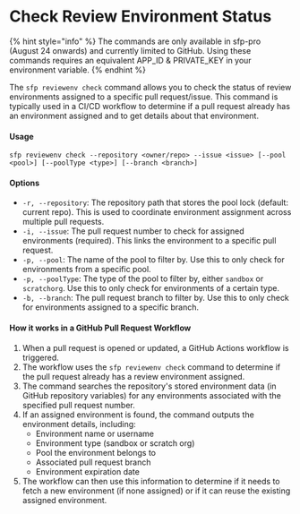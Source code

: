 # Check Review Environment Status



{% hint style="info" %}
The commands are only available in sfp-pro (August 24 onwards) and currently limited to GitHub. Using these commands requires an equivalent APP\_ID & PRIVATE\_KEY in your environment variable.
{% endhint %}

The `sfp reviewenv check` command allows you to check the status of review environments assigned to a specific pull request/issue. This command is typically used in a CI/CD workflow to determine if a pull request already has an environment assigned and to get details about that environment.

#### Usage

```
sfp reviewenv check --repository <owner/repo> --issue <issue> [--pool <pool>] [--poolType <type>] [--branch <branch>]
```

#### Options

* `-r, --repository`: The repository path that stores the pool lock (default: current repo). This is used to coordinate environment assignment across multiple pull requests.
* `-i, --issue`: The pull request number to check for assigned environments (required). This links the environment to a specific pull request.
* `-p, --pool`: The name of the pool to filter by. Use this to only check for environments from a specific pool.
* `-p, --poolType`: The type of the pool to filter by, either `sandbox` or `scratchorg`. Use this to only check for environments of a certain type.
* `-b, --branch`: The pull request branch to filter by. Use this to only check for environments assigned to a specific branch.

#### How it works in a GitHub Pull Request Workflow

1. When a pull request is opened or updated, a GitHub Actions workflow is triggered.
2. The workflow uses the `sfp reviewenv check` command to determine if the pull request already has a review environment assigned.
3. The command searches the repository's stored environment data (in GitHub repository variables) for any environments associated with the specified pull request number.
4. If an assigned environment is found, the command outputs the environment details, including:
   * Environment name or username
   * Environment type (sandbox or scratch org)
   * Pool the environment belongs to
   * Associated pull request branch
   * Environment expiration date
5. The workflow can then use this information to determine if it needs to fetch a new environment (if none assigned) or if it can reuse the existing assigned environment.

